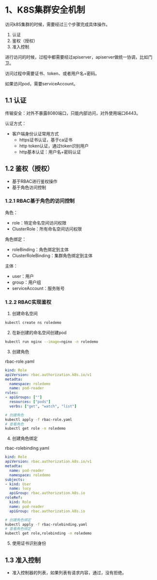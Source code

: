 # 1、K8S集群安全机制

访问k8S集群的时候，需要经过三个步骤完成具体操作。

1. 认证
2. 鉴权（授权）
3. 准入控制



进行访问的时候，过程中都需要经过apiserver，apiserver做统一协调，比如门卫。

访问过程中需要证书、token、或者用户名+密码。

如果访问pod，需要serviceAccount。



## 1.1 认证

传输安全：对外不暴露8080端口，只能内部访问，对外使用端口6443。



认证方式：

- 客户端身份认证常用方式
  - https证书认证，基于ca证书
  - http token认证，通过token识别用户
  - http基本认证：用户名+密码认证



## 1.2 鉴权（授权）

- 基于RBAC进行鉴权操作
- 基于角色访问控制



### 1.2.1 RBAC基于角色的访问控制

角色：

- role：特定命名空间访问权限
- ClusterRole：所有命名空间访问权限



角色绑定：

- roleBinding：角色绑定到主体
- ClusterRoleBinding：集群角色绑定到主体



主体：

- user：用户
- group：用户组
- serviceAccount：服务账号



### 1.2.2 RBAC实现鉴权

1. 创建命名空间

```bash
kubectl create ns roledemo
```

2. 在新创建的命名空间创建pod

```bash
kubectl run nginx --image=nginx -n roledemo
```

3. 创建角色

rbac-role.yaml 

```yaml
kind: Role
apiVersion: rbac.authorization.k8s.io/v1
metadta:
  namespace: roledemo
  name: pod-reader
rules:
- apiGroups: [""]
  resources: ["pods"]
  verbs: ["get", "watch", "list"]
```



```bash
# 创建角色
kubectl apply -f rbac-role.yaml
# 查看角色
kubectl get role -n roledemo
```

4. 创建角色绑定

rbac-rolebinding.yaml

```yaml
kind: Role
apiVersion: rbac.authorization.k8s.io/v1
metadta:
  name: pod-reader
  namespace: roledemo
subjects:
- kind: User
  name: lucy
  apiGroup: rbac.authorization.k8s.io
roleRef:
  kind: Role
  name: pod-reader
  apiGroup: rbac.authorization.k8s.io
```

```bash
# 创建角色绑定
kubectl apply -f rbac-rolebinding.yaml
# 查看角色绑定
kubectl get role,rolebinding -n roledemo
```

5. 使用证书识别身份













## 1.3 准入控制

- 准入控制器的列表，如果列表有请求内容，通过，没有拒绝。